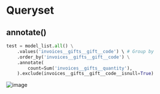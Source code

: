 # Queryset

## annotate()

```python
test = model_list.all() \
    .values('invoices__gifts__gift__code') \ # Group by
    .order_by('invoices__gifts__gift__code') \
    .annotate(
        count=Sum('invoices__gifts__quantity'),
    ).exclude(invoices__gifts__gift__code__isnull=True)
```

![image](https://user-images.githubusercontent.com/11567406/202834643-5109eeed-0ee3-42fa-96ad-d3a3fd8e65b5.png)
